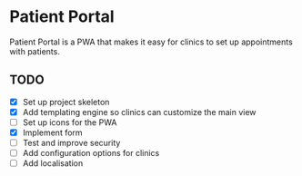 # Patient Portal

Patient Portal is a PWA that makes it easy for clinics to set up appointments with patients.

## TODO

- [x] Set up project skeleton
- [x] Add templating engine so clinics can customize the main view
- [ ] Set up icons for the PWA
- [x] Implement form
- [ ] Test and improve security
- [ ] Add configuration options for clinics
- [ ] Add localisation